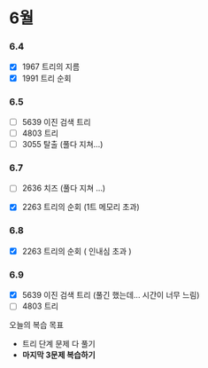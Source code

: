 # 6월

### 6.4
- [x] 1967 트리의 지름
- [x] 1991 트리 순회
### 6.5

- [ ] 5639 이진 검색 트리
- [ ] 4803 트리
- [ ] 3055 탈출 (풀다 지쳐...)

### 6.7
- [ ] 2636 치즈 (풀다 지쳐 ...)
- [x] 2263 트리의 순회 (1트 메모리 초과)



### 6.8
- [x] 2263 트리의 순회 ( 인내심 초과 )


### 6.9
- [x] 5639 이진 검색 트리 (풀긴 했는데... 시간이 너무 느림)
- [ ] 4803 트리

오늘의 복습 목표

- 트리 단계 문제 다 풀기
- **마지막 3문제 복습하기**
 


 

